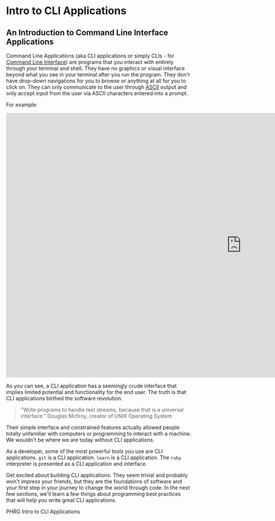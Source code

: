 # Intro to CLI Applications

## An Introduction to Command Line Interface Applications

Command Line Applications (aka CLI applications or simply CLIs - for [Command Line Interface](https://en.wikipedia.org/wiki/Command-line_interface)) are programs that you interact with entirely through your terminal and shell. They have no graphics or visual interface beyond what you see in your terminal after you run the program. They don't have drop-down navigations for you to browse or anything at all for you to click on. They can only communicate to the user through [ASCII](https://en.wikipedia.org/wiki/ASCII) output and only accept input from the user via ASCII characters entered into a prompt.

For example:

<iframe width="1280" height="720" src="https://www.youtube.com/embed/mfcT5AFTadg?rel=0&amp;showinfo=0&html5=1" frameborder="0" allowfullscreen></iframe>

As you can see, a CLI application has a seemingly crude interface that implies limited potential and functionality for the end user. The truth is that CLI applications birthed the software revolution. 

> "Write programs to handle text streams, because that is a universal interface.” Douglas McIlroy, creator of UNIX Operating System

Their simple interface and constrained features actually allowed people totally unfamiliar with computers or programming to interact with a machine. We wouldn't be where we are today without CLI applications.

As a developer, some of the most powerful tools you use are CLI applications. `git` is a CLI application. `learn` is a CLI application. The `ruby` interpreter is presented as a CLI application and interface.

Get excited about building CLI applications. They seem trivial and probably won't impress your friends, but they are the foundations of software and your first step in your journey to change the world through code. In the next few sections, we'll learn a few things about programming best practices that will help you write great CLI applications.

<p data-visibility='hidden'>PHRG Intro to CLI Applications</p>